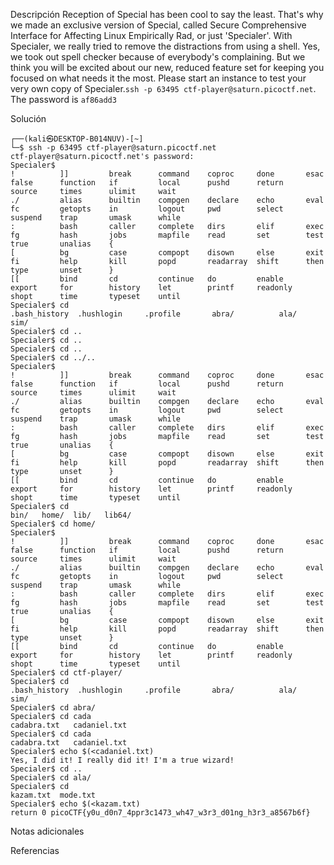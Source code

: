 Descripción
	Reception of Special has been cool to say the least. That's why we made an exclusive version of Special, called Secure Comprehensive Interface for Affecting Linux Empirically Rad, or just 'Specialer'. With Specialer, we really tried to remove the distractions from using a shell. Yes, we took out spell checker because of everybody's complaining. But we think you will be excited about our new, reduced feature set for keeping you focused on what needs it the most. Please start an instance to test your very own copy of Specialer.`ssh -p 63495 ctf-player@saturn.picoctf.net`. The password is `af86add3`
	
Solución
	
	┌──(kali㉿DESKTOP-B014NUV)-[~]
	└─$ ssh -p 63495 ctf-player@saturn.picoctf.net
	ctf-player@saturn.picoctf.net's password:
	Specialer$
	!          ]]         break      command    coproc     done       esac       false      function   if         local      pushd      return     source     times      ulimit     wait
	./         alias      builtin    compgen    declare    echo       eval       fc         getopts    in         logout     pwd        select     suspend    trap       umask      while
	:          bash       caller     complete   dirs       elif       exec       fg         hash       jobs       mapfile    read       set        test       true       unalias    {
	[          bg         case       compopt    disown     else       exit       fi         help       kill       popd       readarray  shift      then       type       unset      }
	[[         bind       cd         continue   do         enable     export     for        history    let        printf     readonly   shopt      time       typeset    until
	Specialer$ cd
	.bash_history  .hushlogin     .profile       abra/          ala/           sim/
	Specialer$ cd ..
	Specialer$ cd ..
	Specialer$ cd ..
	Specialer$ cd ../..
	Specialer$
	!          ]]         break      command    coproc     done       esac       false      function   if         local      pushd      return     source     times      ulimit     wait
	./         alias      builtin    compgen    declare    echo       eval       fc         getopts    in         logout     pwd        select     suspend    trap       umask      while
	:          bash       caller     complete   dirs       elif       exec       fg         hash       jobs       mapfile    read       set        test       true       unalias    {
	[          bg         case       compopt    disown     else       exit       fi         help       kill       popd       readarray  shift      then       type       unset      }
	[[         bind       cd         continue   do         enable     export     for        history    let        printf     readonly   shopt      time       typeset    until
	Specialer$ cd
	bin/   home/  lib/   lib64/
	Specialer$ cd home/
	Specialer$
	!          ]]         break      command    coproc     done       esac       false      function   if         local      pushd      return     source     times      ulimit     wait
	./         alias      builtin    compgen    declare    echo       eval       fc         getopts    in         logout     pwd        select     suspend    trap       umask      while
	:          bash       caller     complete   dirs       elif       exec       fg         hash       jobs       mapfile    read       set        test       true       unalias    {
	[          bg         case       compopt    disown     else       exit       fi         help       kill       popd       readarray  shift      then       type       unset      }
	[[         bind       cd         continue   do         enable     export     for        history    let        printf     readonly   shopt      time       typeset    until
	Specialer$ cd ctf-player/
	Specialer$ cd
	.bash_history  .hushlogin     .profile       abra/          ala/           sim/
	Specialer$ cd abra/
	Specialer$ cd cada
	cadabra.txt   cadaniel.txt
	Specialer$ cd cada
	cadabra.txt   cadaniel.txt
	Specialer$ echo $(<cadaniel.txt)
	Yes, I did it! I really did it! I'm a true wizard!
	Specialer$ cd ..
	Specialer$ cd ala/
	Specialer$ cd
	kazam.txt  mode.txt
	Specialer$ echo $(<kazam.txt)
	return 0 picoCTF{y0u_d0n7_4ppr3c1473_wh47_w3r3_d01ng_h3r3_a8567b6f}
	
Notas adicionales
	
	
Referencias
	
	